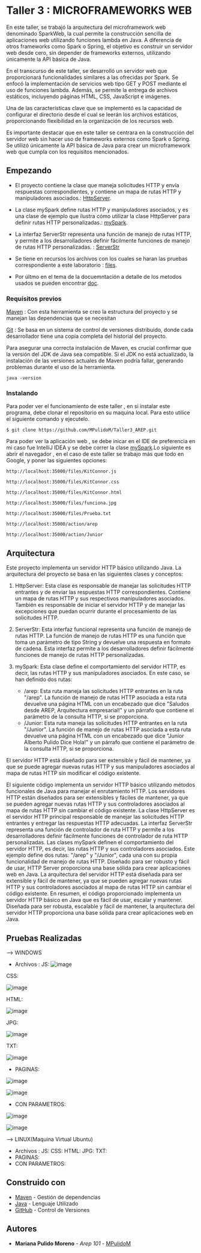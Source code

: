 # Taller 3 : MICROFRAMEWORKS WEB

En este taller, se trabajó   la arquitectura del microframework web denominado SparkWeb, la cual permite la construcción sencilla de aplicaciones web utilizando funciones lambda en Java. A diferencia de otros frameworks como Spark o Spring, el objetivo es construir un servidor web desde cero, sin depender de frameworks externos, utilizando únicamente la API básica de Java.

En el transcurso de este taller, se desarrolló  un servidor web que proporcionará funcionalidades similares a las ofrecidas por Spark. Se enfocó  la implementación de servicios web tipo GET y POST mediante el uso de funciones lambda. Además, se permite  la entrega de archivos estáticos, incluyendo páginas HTML, CSS, JavaScript e imágenes.

Una de las características clave que se implementó es la capacidad de configurar el directorio desde el cual se leerán los archivos estáticos, proporcionando flexibilidad en la organización de los recursos web. 

Es importante destacar que en este taller se centrara en la construcción del servidor web sin hacer uso de frameworks externos como Spark o Spring. Se utilizó únicamente la API básica de Java para crear un microframework web que cumpla con los requisitos mencionados.

## Empezando

- El proyecto contiene la clase que maneja solicitudes HTTP y envía respuestas correspondientes, y contiene un mapa de rutas HTTP y manipuladores asociados.: [HttpServer](https://github.com/MPulidoM/Taller3_AREP/blob/main/Taller3Arep/src/main/java/org/example/HttpServer.java).
  
- La clase mySpark define rutas HTTP y manipuladores asociados, y es una clase de ejemplo que ilustra cómo utilizar la clase HttpServer para definir rutas HTTP personalizadas.:  [mySpark](https://github.com/MPulidoM/Taller3_AREP/blob/main/Taller3Arep/src/main/java/org/example/mySpark.java).
  
- La interfaz ServerStr representa una función de manejo de rutas HTTP, y permite a los desarrolladores definir fácilmente funciones de manejo de rutas HTTP personalizadas. : [ServerStr](https://github.com/MPulidoM/Taller3_AREP/blob/main/Taller3Arep/src/main/java/org/example/ServerStr.java)
  
- Se tiene en recursos los archivos con los cuales se haran las pruebas correspondiente a este laboratorio : [files](https://github.com/MPulidoM/Taller3_AREP/tree/main/Taller3Arep/src/main/resources/files).
  
- Por últmo en el tema de la docuemntación a detalle de los metodos usados se pueden encontrar [doc](https://github.com/MPulidoM/Taller3_AREP/tree/main/Taller3Arep/Doc).

### Requisitos previos

[Maven](https://maven.apache.org/) : Con esta herramienta se creo la estructura del proyecto y se manejan las dependencias que se necesitan

[Git](https://git-scm.com/) : Se basa en un sistema de control de versiones distribuido, donde cada desarrollador tiene una copia completa del historial del proyecto.

Para asegurar una correcta instalación de Maven, es crucial confirmar que la versión del JDK de Java sea compatible. Si el JDK no está actualizado, la instalación de las versiones actuales de Maven podría fallar, generando problemas durante el uso de la herramienta.
```
java -version 
```

### Instalando
Para poder ver el funcionamiento de este taller , en si instalar este programa, debe clonar el repositorio en su maquina local. Para esto utilice el siguiente comando y ejecutelo.

```
$ git clone https://github.com/MPulidoM/Taller3_AREP.git
```
Para poder ver la aplicación web , se debe inicar en el IDE de preferencia en mi caso fue IntelliJ IDEA y se debe correr la clase  [mySpark](https://github.com/MPulidoM/Taller3_AREP/blob/main/Taller3Arep/src/main/java/org/example/mySpark.java).Lo siguiente es abrir el navegador , en el caso de este taller se trabajo más que todo en Google, y poner las siguientes opciones:  
```
http://localhost:35000/files/KitConnor.js

http://localhost:35000/files/KitConnor.css

http://localhost:35000/files/KitConnor.html

http://localhost:35000/files/funciona.jpg

http://localhost:35000/files/Prueba.txt

http://localhost:35000/action/arep

http://localhost:35000/action/Junior

```
## Arquitectura
Este proyecto implementa un servidor HTTP básico utilizando Java. La arquitectura del proyecto se basa en las siguientes clases y conceptos:

1. HttpServer: Esta clase es responsable de manejar las solicitudes HTTP entrantes y de enviar las respuestas HTTP correspondientes. Contiene un mapa de rutas HTTP y sus respectivos manipuladores asociados. También es responsable de iniciar el servidor HTTP y de manejar las excepciones que puedan ocurrir durante el procesamiento de las solicitudes HTTP.
2. ServerStr: Esta interfaz funcional representa una función de manejo de rutas HTTP. La función de manejo de rutas HTTP es una función que toma un parámetro de tipo String y devuelve una respuesta en formato de cadena. Esta interfaz permite a los desarrolladores definir fácilmente funciones de manejo de rutas HTTP personalizadas.
3. mySpark: Esta clase define el comportamiento del servidor HTTP, es decir, las rutas HTTP y sus manipuladores asociados. En este caso, se han definido dos rutas:

   - /arep: Esta ruta maneja las solicitudes HTTP entrantes en la ruta "/arep". La función de manejo de rutas HTTP asociada a esta ruta devuelve una página HTML con un encabezado que dice "Saludos desde AREP, Arquitectura empresarial!" y un párrafo que contiene el parámetro de la consulta HTTP, si se proporciona.
   - /Junior: Esta ruta maneja las solicitudes HTTP entrantes en la ruta "/Junior". La función de manejo de rutas HTTP asociada a esta ruta devuelve una página HTML con un encabezado que dice "Junior Alberto Pulido Dice Hola!" y un párrafo que contiene el parámetro de la consulta HTTP, si se proporciona.

El servidor HTTP está diseñado para ser extensible y fácil de mantener, ya que se puede agregar nuevas rutas HTTP y sus manipuladores asociados al mapa de rutas HTTP sin modificar el código existente.

El siguiente código implementa un servidor HTTP básico utilizando métodos funcionales de Java para manejar el enrutamiento HTTP. Los servidores HTTP están diseñados para ser extensibles y fáciles de mantener, ya que se pueden agregar nuevas rutas HTTP y sus controladores asociados al mapa de rutas HTTP sin cambiar el código existente. La clase HttpServer es el servidor HTTP principal responsable de manejar las solicitudes HTTP entrantes y entregar las respuestas HTTP adecuadas. La interfaz ServerStr representa una función de controlador de ruta HTTP y permite a los desarrolladores definir fácilmente funciones de controlador de ruta HTTP personalizadas. Las clases mySpark definen el comportamiento del servidor HTTP, es decir, las rutas HTTP y sus controladores asociados. Este ejemplo define dos rutas: "/arep" y "/Junior", cada una con su propia funcionalidad de manejo de rutas HTTP. Diseñado para ser robusto y fácil de usar, HTTP Server proporciona una base sólida para crear aplicaciones web en Java. La arquitectura del servidor HTTP está diseñada para ser extensible y fácil de mantener, ya que se pueden agregar nuevas rutas HTTP y sus controladores asociados al mapa de rutas HTTP sin cambiar el código existente. En resumen, el código proporcionado implementa un servidor HTTP básico en Java que es fácil de usar, escalar y mantener. Diseñada para ser robusta, escalable y fácil de mantener, la arquitectura del servidor HTTP proporciona una base sólida para crear aplicaciones web en Java.

## Pruebas Realizadas

--> WINDOWS
- Archivos :
JS:
![image](https://github.com/MPulidoM/Taller3_AREP/assets/118181543/16479eea-9603-4db0-a669-defcc7d27cfd)

CSS:

![image](https://github.com/MPulidoM/Taller3_AREP/assets/118181543/c9668415-fd38-43b4-b327-cd2824b710c6)

HTML:

![image](https://github.com/MPulidoM/Taller3_AREP/assets/118181543/99a0d3d3-35b8-4498-b283-bef06fcacad2)

JPG:

![image](https://github.com/MPulidoM/Taller3_AREP/assets/118181543/a55fcdb0-f3f5-4268-92af-afff1decbd1d)

TXT:

![image](https://github.com/MPulidoM/Taller3_AREP/assets/118181543/97e5d358-a7d3-41f2-b9cb-707d7a20d5d4)

- PAGINAS:

![image](https://github.com/MPulidoM/Taller3_AREP/assets/118181543/48e64030-6f05-455e-bc93-eb0570c3bf5a)

![image](https://github.com/MPulidoM/Taller3_AREP/assets/118181543/e85e9ae1-a7ce-42e9-9a35-5ccf2bb1c8c1)

- CON PARAMETROS:

![image](https://github.com/MPulidoM/Taller3_AREP/assets/118181543/183fd8ae-b451-46bc-b59e-76cb674ab373)

![image](https://github.com/MPulidoM/Taller3_AREP/assets/118181543/dfd51657-15a1-4b3e-b831-87ac839cf082)


--> LINUX(Maquina Virtual Ubuntu)
- Archivos :
JS:
CSS:
HTML:
JPG:
TXT:
- PAGINAS:
- CON PARAMETROS:


## Construido con

* [Maven](https://maven.apache.org/) - Gestión de dependencias
* [Java](https://www.java.com/es/) - Lenguaje Utilizado
* [GitHub](https://git-scm.com/) - Control de Versiones



## Autores

* **Mariana Pulido Moreno** - *Arep 101* - [MPulidoM](https://github.com/MPulidoM)
